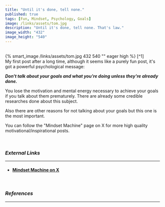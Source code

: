 ```yaml
---
title: "Until it's done, tell none."
published: true
tags: [Fun, Mindset, Psychology, Goals]
image: /links/assets/tom.jpg
description: "Until it's done, tell none. That's law."
image_width: "432"
image_height: "540"
---
```

<br>
{% smart_image /links/assets/tom.jpg 432 540 "" eager high %}
[^1]
<br>
My first post after a long time, although it seems like a purely fun post, it's got a powerful psychological message: 

***Don't talk about your goals and what you're doing unless they're already done.***

You lose the motivation and mental energy necessary to achieve your goals if you talk about them prematurely. There are already some credible researches done about this subject.

Also there are other reasons for not talking about your goals but this one is the most important.

You can follow the "Mindset Machine" page on X for more high quality motivational/inspirational posts.

<br>

### _External Links_
* * *
* #### [Mindset Machine on X](https://x.com/Mindset_Machine/)

<br>

### _References_
* * *
[^1]: [X post](https://x.com/Mindset_Machine/status/1967475413099421883)
